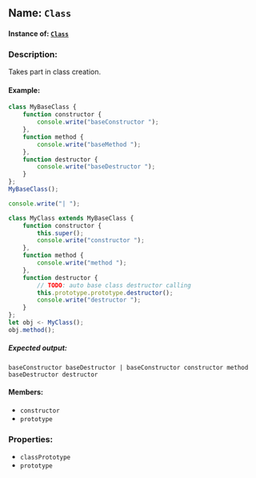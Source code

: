 ## Name: `Class`

#### Instance of: [`Class`](Class.md)

### Description:

Takes part in class creation.

#### Example:

```js
class MyBaseClass {
    function constructor {
        console.write("baseConstructor ");
    },
    function method {
        console.write("baseMethod ");
    },
    function destructor {
        console.write("baseDestructor ");
    }
};
MyBaseClass();

console.write("| ");

class MyClass extends MyBaseClass {
    function constructor {
        this.super();
        console.write("constructor ");
    },
    function method {
        console.write("method ");
    },
    function destructor {
        // TODO: auto base class destructor calling
        this.prototype.prototype.destructor();
        console.write("destructor ");
    }
};
let obj <- MyClass();
obj.method();

```

##### Expected output:

```
baseConstructor baseDestructor | baseConstructor constructor method baseDestructor destructor 
```

#### Members:

- `constructor`
- `prototype`


### Properties:

- `classPrototype`
- `prototype`


